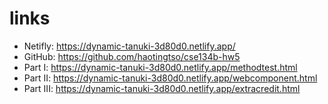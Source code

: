 # links

- Netifly: https://dynamic-tanuki-3d80d0.netlify.app/
- GitHub: https://github.com/haotingtso/cse134b-hw5
- Part I: https://dynamic-tanuki-3d80d0.netlify.app/methodtest.html
- Part II: https://dynamic-tanuki-3d80d0.netlify.app/webcomponent.html
- Part III: https://dynamic-tanuki-3d80d0.netlify.app/extracredit.html
